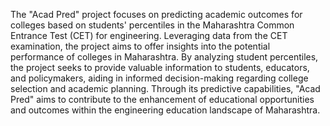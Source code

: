 
The "Acad Pred" project focuses on predicting academic outcomes for colleges based on students' percentiles in the Maharashtra Common Entrance Test (CET) for engineering. Leveraging data from the CET examination, the project aims to offer insights into the potential performance of colleges in Maharashtra. By analyzing student percentiles, the project seeks to provide valuable information to students, educators, and policymakers, aiding in informed decision-making regarding college selection and academic planning. Through its predictive capabilities, "Acad Pred" aims to contribute to the enhancement of educational opportunities and outcomes within the engineering education landscape of Maharashtra.
